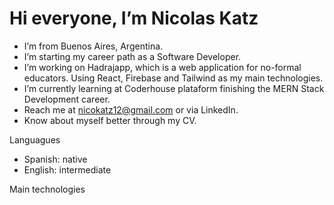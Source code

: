 # Hi everyone, I’m Nicolas Katz
- I’m from Buenos Aires, Argentina.
- I’m starting my career path as a Software Developer.
- I’m working on Hadrajapp, which is a web application for no-formal educators. Using React, Firebase and Tailwind as my main technologies.
- I’m currently learning at Coderhouse plataform finishing the MERN Stack Development career.
- Reach me at nicokatz12@gmail.com or via LinkedIn.
- Know about myself better through my CV.

Languagues
- Spanish: native
- English: intermediate

Main technologies
